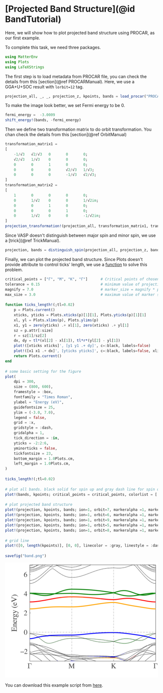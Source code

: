 # [Projected Band Structure](@id BandTutorial)

Here, we will show how to plot projected band structure using PROCAR, as our first example.

To complete this task, we need three packages.
```julia
using MatterEnv
using Plots
using LaTeXStrings
```

The first step is to load metadata from PROCAR file, you can check the details from this [section](@ref PROCARManual).
Here, we use a GGA+U+SOC result with `lorbit=12` tag.
```julia
projection_all, _, _, projection_z, kpoints, bands = load_procar("PROCAR"; noncollinear=true)
```

To make the image look better, we set Fermi energy to be 0.
```julia
fermi_energy =  -3.0009
shift_energy!(bands, -fermi_energy)
```

Then we define two transformation matrix to do orbit transformation. You chan check the details from this [section](@ref OrbitManual)
```julia
transformation_matrix1 =
[
    -1/√3   √2/√3   0       0       0;
    √2/√3   1/√3    0       0       0;
    0       0       1       0       0;
    0       0       0       √2/√3   1/√3;
    0       0       0       -1/√3   √2/√3;
]
transformation_matrix2 =
[
    1       0       0       0       0;
    0       1/√2    0       0       1/√2im;
    0       0       1       0       0;
    0       0       0       1       0;
    0       1/√2    0       0       -1/√2im;
]
projection_transformation!(projection_all, transformation_matrix1, transformation_matrix2)
```

Since VASP doesn't distinguish between major spin and minor spin, we use a [trick](@ref TrickManual).
```julia
projection, bands = distinguish_spin(projection_all, projection_z, bands)
```

Finally, we can plot the projected band structure. Since Plots doesn't provide attribute to control ticks' length,
we use a [function](https://discourse.julialang.org/t/tick-size-in-plots-jl/74793/4) to solve this problem.

```julia
critical_points = ["Γ", "M", "K", "Γ"]      # Critical points of chosen k points
tolerance = 0.15                            # minimum value of projection character value to be plotted
magnify = 7.0                               # marker_size = magnify * projection_character
max_size = 3.0                              # maximum value of marker size

function ticks_length!(;tl=0.02)
    p = Plots.current()
    xticks, yticks = Plots.xticks(p)[1][1], Plots.yticks(p)[1][1]
    xl, yl = Plots.xlims(p), Plots.ylims(p)
    x1, y1 = zero(yticks) .+ xl[1], zero(xticks) .+ yl[1]
    sz = p.attr[:size]
    r = sz[1]/sz[2]
    dx, dy = tl*(xl[2] - xl[1]), tl*r*(yl[2] - yl[1])
    plot!([xticks xticks]', [y1 y1 .+ dy]', c=:black, labels=false)
    plot!([x1 x1 .+ dx]', [yticks yticks]', c=:black, labels=false, xlims=xl, ylims=yl)
    return Plots.current()
end

# some basic setting for the figure
plot(
    dpi = 300,
    size = (800, 600),
    framestyle = :box,
    fontfamily = "Times Roman",
    ylabel = "Energy (eV)",
    guidefontsize = 25,
    ylim = (-3.0, 7.0),
    legend = false,
    grid = :x,
    gridstyle = :dash,
    gridalpha = 1,
    tick_direction = :in,
    yticks = -2:2:6,
    yminorticks = false,
    tickfontsize = 23,
    bottom_margin = 1.0Plots.cm,
    left_margin = 1.0Plots.cm,
)

ticks_length!(;tl=0.02)

# plot all bands. black solid for spin up and gray dash line for spin down
plot!(bands, kpoints; critical_points = critical_points, colorlist = [:black, :black], stylelist = [:solid, :dash])

# plot projected band structure
plot!(projection, kpoints, bands; ion=1, orbit=7, markeralpha =1, markerstrokecolor=:red, markercolor=:red,  tolerance=tolerance, max_size=max_size, magnify=magnify)
plot!(projection, kpoints, bands; ion=1, orbit=6, markeralpha =1, markerstrokecolor=:orange, markercolor=:orange, tolerance=tolerance, max_size=max_size, magnify=magnify)
plot!(projection, kpoints, bands; ion=1, orbit=9, markeralpha =1, markerstrokecolor=:blue, markercolor=:blue, tolerance=tolerance, max_size=max_size, magnify=magnify)
plot!(projection, kpoints, bands; ion=1, orbit=5, markeralpha =1, markerstrokecolor=:green, markercolor=:green, tolerance=tolerance, max_size=max_size, magnify=magnify)
plot!(projection, kpoints, bands; ion=1, orbit=8, markeralpha =1, markerstrokecolor=:green, markercolor=:green, tolerance=tolerance, max_size=max_size, magnify=magnify)

# grid line
plot!([0, length(kpoints)], [0, 0], linecolor = :gray, linestyle = :dash, label=nothing)

savefig("band.png")

```

![band](../assets/band.png)

You can download this example script from [here](../assets/band.jl).